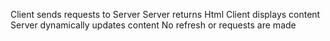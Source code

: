Client sends requests to Server
Server returns Html 
Client displays content
Server dynamically updates content
No refresh or requests are made
